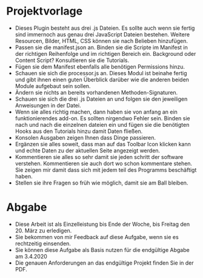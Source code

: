 # Projektvorlage
- Dieses Plugin besteht aus drei .js Dateien. Es sollte auch wenn sie fertig sind immernoch aus genau drei JavaScript Dateien bestehen. Weitere Resourcen, Bilder, HTML, CSS können sie nach Belieben hinzufügen.
- Passen sie die manifest.json an. Binden sie die Scripte im Manifest in der richtigen Reihenfolge und im richtigen Bereich ein. Background oder Content Script? Konsultieren sie die Tutorials.
- Fügen sie dem Manifest ebenfalls alle benötigen Permissions hinzu.
- Schauen sie sich die processor.js an. Dieses Modul ist beinahe fertig und gibt ihnen einen guten Überblick darüber wie die anderen beiden Module aufgebaut sein sollen.
- Ändern sie nichts an bereits vorhandenen Methoden-Signaturen.
- Schauen sie sich die drei .js Dateien an und folgen sie den jeweiligen Anweisungen in der Datei.
- Wenn sie alles richtig machen, dann haben sie von anfang an ein funktionierendes add-on. Es sollten nirgendwo Fehler sein. Binden sie nach und nach die einzelnen dateien ein und fügen sie die benötigten Hooks aus den Tutorials hinzu damit Daten fließen.
- Konsolen Ausgaben zeigen Ihnen dass Dinge passieren.
- Ergänzen sie alles soweit, dass man auf das Toolbar Icon klicken kann und echte Daten zu der aktuellen Seite angezeigt werden.
- Kommentieren sie alles so sehr damit sie jeden schritt der software verstehen. Kommentieren sie auch dort wo schon kommentare stehen. Sie zeigen mir damit dass sich mit jedem teil des Programms beschäftigt haben.
- Stellen sie ihre Fragen so früh wie möglich, damit sie am Ball bleiben.

# Abgabe
- Diese Arbeit ist als Einzelleistung bis Ende der Woche, bis Freitag den 20. März zu erledigen.
- Sie bekommen von mir Feedback auf diese Aufgabe, wenn sie es rechtzeitig einsenden.
- Sie können diese Aufgabe als Basis nutzen für die endgültige Abgabe am 3.4.2020
- Die genauen Anforderungen an das endgültige Projekt finden Sie in der PDF.
